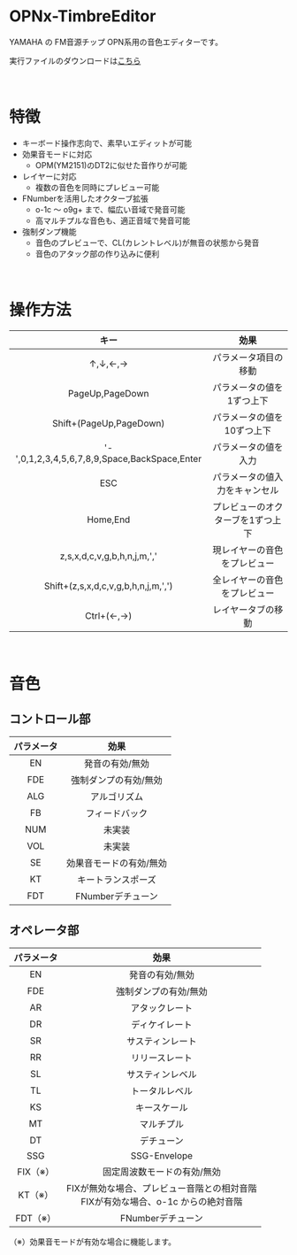 # OPNx-TimbreEditor
YAMAHA の FM音源チップ OPN系用の音色エディターです。

実行ファイルのダウンロードは[こちら](https://github.com/DM-88mkII/OPNx-TimbreEditor/blob/main/OPNx-TimbreEditor/x64/Release/OPNx-TimbreEditor.exe)  

<br>

# 特徴
* キーボード操作志向で、素早いエディットが可能
* 効果音モードに対応
  * OPM(YM2151)のDT2に似せた音作りが可能
* レイヤーに対応
  * 複数の音色を同時にプレビュー可能
* FNumberを活用したオクターブ拡張
  * o-1c ～ o9g+ まで、幅広い音域で発音可能
  * 高マルチプルな音色も、適正音域で発音可能
* 強制ダンプ機能
  * 音色のプレビューで、CL(カレントレベル)が無音の状態から発音
  * 音色のアタック部の作り込みに便利


<br>

# 操作方法
|キー|効果|
|:-:|:-:|
|↑,↓,←,→|パラメータ項目の移動|
|PageUp,PageDown|パラメータの値を1ずつ上下|
|Shift+(PageUp,PageDown)|パラメータの値を10ずつ上下|
|'-',0,1,2,3,4,5,6,7,8,9,Space,BackSpace,Enter|パラメータの値を入力|
|ESC|パラメータの値入力をキャンセル|
|Home,End|プレビューのオクターブを1ずつ上下|
|z,s,x,d,c,v,g,b,h,n,j,m,','|現レイヤーの音色をプレビュー|
|Shift+(z,s,x,d,c,v,g,b,h,n,j,m,',')|全レイヤーの音色をプレビュー|
|Ctrl+(←,→)|レイヤータブの移動|

<br>

# 音色
## コントロール部
|パラメータ|効果|
|:-:|:-:|
|EN|発音の有効/無効|
|FDE|強制ダンプの有効/無効|
|ALG|アルゴリズム|
|FB|フィードバック|
|NUM|未実装|
|VOL|未実装|
|SE|効果音モードの有効/無効|
|KT|キートランスポーズ|
|FDT|FNumberデチューン|

## オペレータ部
|パラメータ|効果|
|:-:|:-:|
|EN|発音の有効/無効|
|FDE|強制ダンプの有効/無効|
|AR|アタックレート|
|DR|ディケイレート|
|SR|サスティンレート|
|RR|リリースレート|
|SL|サスティンレベル|
|TL|トータルレベル|
|KS|キースケール|
|MT|マルチプル|
|DT|デチューン|
|SSG|SSG-Envelope|
|FIX（※）|固定周波数モードの有効/無効|
|KT（※）|FIXが無効な場合、プレビュー音階との相対音階<br>FIXが有効な場合、o-1c からの絶対音階|
|FDT（※）|FNumberデチューン|

（※）効果音モードが有効な場合に機能します。
